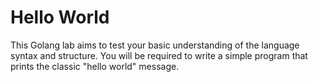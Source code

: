 # Hello World

This Golang lab aims to test your basic understanding of the language syntax and structure. You will be required to write a simple program that prints the classic "hello world" message.
